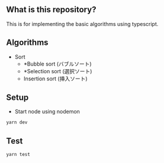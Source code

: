 ## What is this repository?
This is for implementing the basic algorithms using typescript.

## Algorithms
- Sort
  - *Bubble sort (バブルソート)
  - *Selection sort (選択ソート)
  - Insertion sort (挿入ソート)

## Setup
- Start node using nodemon

```bash
yarn dev
```

## Test
```bash
yarn test
```
